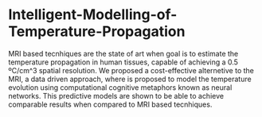 # Intelligent-Modelling-of-Temperature-Propagation
MRI based tecnhiques are the state of art when goal is to estimate the temperature propagation in human tissues, capable of achieving a 0.5 ºC/cm^3 spatial resolution.   We proposed a cost-effective alternetive to the MRI, a data driven approach, where is proposed to model the temperature evolution using computational cognitive metaphors known as neural networks. This predictive models are shown to be able to achieve comparable results when compared to MRI based tecnhiques.
